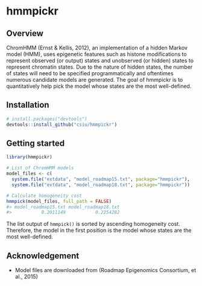 
hmmpickr
========

Overview
--------

ChromHMM (Ernst & Kellis, 2012), an implementation of a hidden Markov model (HMM), uses epigenetic features such as histone modifications to represent observed (or output) states and unobserved (or hidden) states to represent chromatin states. Due to the nature of hidden states, the number of states will need to be specified programmatically and oftentimes numerous candidate models are generated. The goal of hmmpickr is to quantitatively help pick the model whose states are the most well-defined.

Installation
------------

``` r
# install.packages("devtools")
devtools::install_github("csiu/hmmpickr")
```

Getting started
---------------

``` r
library(hmmpickr)

# List of ChromHMM models
model_files <- c(
  system.file("extdata", "model_roadmap15.txt", package="hmmpickr"),
  system.file("extdata", "model_roadmap18.txt", package="hmmpickr"))

# Calculate homogeneity cost
hmmpick(model_files, full_path = FALSE)
#> model_roadmap15.txt model_roadmap18.txt 
#>           0.2011149           0.2254282
```

The list output of `hmmpick()` is sorted by ascending homogeneity cost. Therefore, the model in the first position is the model whose states are the most well-defined.

Acknowledgement
---------------

-   Model files are downloaded from (Roadmap Epigenomics Consortium, et al., 2015)
